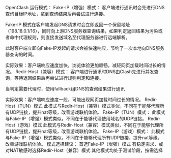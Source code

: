 OpenClash 运行模式：
Fake-IP（增强）模式：
客户端进行通讯时会先进行DNS查询目标IP地址，拿到查询结果后再尝试进行连接。

Fake-IP 模式在客户端发起DNS请求时会立即返回一个保留地址（198.18.0.1/16），同时向上游DNS服务器查询结果，如果判定返回结果为污染或者命中代理规则，则直接发送域名至代理服务器进行远端解析。

此时客户端立即向Fake-IP发起的请求会被快速响应，节约了一次本地向DNS服务器查询的时间。

实际效果：客户端响应速度加快，浏览体验更加顺畅，减轻网页加载时间过长的情况。
Redir-Host（兼容）模式：
客户端进行通讯时DNS由Clash先进行并发查询，等待返回结果后再尝试进行规则判定和连接。

当判定需要代理时，使用fallback组DNS的查询结果进行通讯

实际效果：客户端响应速度一般，可能出现网页加载时间过长的情况。
Redir-Host（TUN）模式
此模式与Redir-Host（兼容）模式类似，不同在于能够代理所有UDP链接，提升nat等级，改善游戏联机体验。
Fake-IP（TUN）模式：
此模式与Fake-IP（增强）模式类似，不同在于能够代理使用域名的UDP链接。
Redir-Host（游戏）模式
此模式与Redir-Host（兼容）模式类似，不同在于能够代理所有UDP链接，提升nat等级，改善游戏联机体验。
Fake-IP（游戏）模式：
此模式与Fake-IP（增强）模式类似，不同在于能够代理所有UDP链接，提升nat等级，改善游戏联机体验。
模式选择建议：
首选Fake-IP（增强）模式
有稳定需求，或对NAT敏感时选择Redir-Host（兼容）模式
其他模式均处于测试阶段，按需选择
